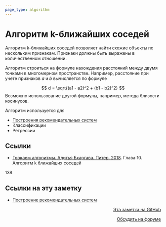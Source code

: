 ```yaml
---
page_type: algorithm
---
```


# Алгоритм k-ближайших соседей

Алгоритм k-ближайших соседей позволяет найти схожие объекты по нескольким признакам. Признаки должны быть выражены в количественном отношении.

Алгоритм строиться на формуле нахождения расстояний между двумя точками в многомерном пространстве. Например, расстояние при учете признаков $a$ и $b$ вычисляется по формуле

$$
d =  \sqrt{(a1 - a2)^2 + (b1 - b2)^2}
$$
Возможно использование другой формулы, например, метода близости косинусов.

Алгоритм используется для

* [Построения рекомендательных систем](20221119124125.md) 
* Классификации
* Регрессии

## Ссылки

- [Грокаем алгоритмы. Адитья Бхаргава. Питер. 2018](BhargavaGrokaemAlgoritmy2018.md). Глава 10. Алгоритм k ближайших соседей


138

## Ссылки на эту заметку

* [Построение рекомендательных систем](20221119124125.md)


<p v-pre style="text-align: right">
  <a href="https://github.com/Kverde/algorithms/blob/main/source/20221119123745.md" target="_blank">
  Эта заметка на GitHub
  </a>
</p>



<p v-pre style="text-align: right">
  <a href="https://discourse.comtext.space/new-topic?title=%D0%90%D0%BB%D0%B3%D0%BE%D1%80%D0%B8%D1%82%D0%BC%20k-%D0%B1%D0%BB%D0%B8%D0%B6%D0%B0%D0%B9%D1%88%D0%B8%D1%85%20%D1%81%D0%BE%D1%81%D0%B5%D0%B4%D0%B5%D0%B9&body=&category=algorithm" target="_blank">
  Обсудить на форуме
  </a>
</p>
